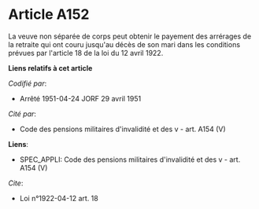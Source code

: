 # Article A152

La veuve non séparée de corps peut obtenir le payement des arrérages de la retraite qui ont couru jusqu'au décès de son mari
dans les conditions prévues par l'article 18 de la loi du 12 avril 1922.

**Liens relatifs à cet article**

_Codifié par_:

  - Arrêté 1951-04-24 JORF 29 avril 1951

_Cité par_:

  - Code des pensions militaires d'invalidité et des v - art. A154 (V)

**Liens**:

  - SPEC_APPLI: Code des pensions militaires d'invalidité et des v - art. A154 (V)

_Cite_:

  - Loi n°1922-04-12 art. 18
